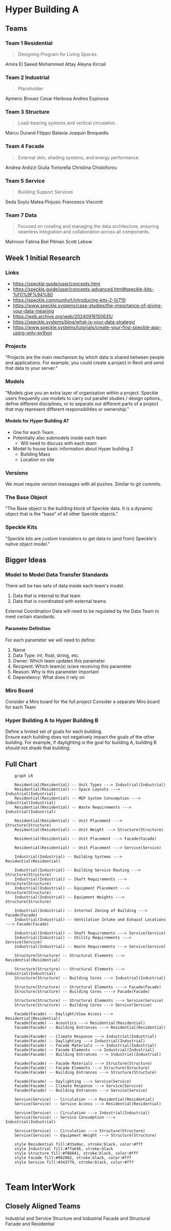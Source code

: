 # Hyper Building A

## Teams

### Team 1 Residential

> Designing Program for Living Spaces

Amira El Saeed
Mohammed Attay
Aleyna Kircali

### Team 2 Industrial

> Placeholder

Aymeric Brouez 
Cesar Herbosa
Andres Espinosa

### Team 3 Structure 
> Load-bearing systems and vertical circulation.

Marco Durand
Filippo Batavia
Joaquin Broquedis

### Team 4 Facade

> External skin, shading systems, and energy performance.

Andrea Ardizzi
Giulia Tortorella
Christina Chistoforou

### Team 5 Service

> Building Support Services 

Seda Soylu
Matea Pinjusic
Francesco Visconti

### Team 7 Data

> Focused on creating and managing the data architecture, ensuring seamless integration and collaboration across all components.

Mahnoor Fatima
Biel Pitman
Scott Lebow

## Week 1 Initial Research

### Links

- https://speckle.guide/user/concepts.html
- https://speckle.guide/user/concepts-advanced.html#speckle-kits-%F0%9F%94%80
- https://speckle.community/t/introducing-kits-2-0/710
- https://www.speckle.systems/case-studies/the-importance-of-giving-your-data-meaning
- https://web.archive.org/web/20240916150635/
- https://speckle.systems/blog/what-is-your-data-strategy/
- https://www.speckle.systems/tutorials/create-your-first-speckle-app-using-only-python

### Projects

"Projects are the main mechanism by which data is shared between people and applications. For example, you could create a project in Revit and send that data to your server."

### Models

"Models give you an extra layer of organisation within a project. Speckle users frequently use models to carry out parallel studies / design options., define different disciplines, or to separate out different parts of a project that may represent different responsibilities or ownership."


#### Models for Hyper Building A?

- One for each Team.
- Potentially also submodels inside each team
    - Will need to discuss with each team
- Model to house basic information about Hyper building 2
    - Building Mass
    - Location on site

### Versions

We must require version messages with all pushes. Similar to git commits.

### The Base Object

"The Base object is the building block of Speckle data. It is a dynamic object that is the "base" of all other Speckle objects."

### Speckle Kits

"Speckle kits are custom translators to get data to (and from) Speckle's native object model."

## Bigger Ideas
### Model to Model Data Transfer Standards
There will be two sets of data inside each team's model.
1. Data that is internal to that team
2. Data that is coordinated with external teams

External Coordination Data will need to be regulated by the Data Team to meet certain standards. 

#### Parameter Definition
For each parameter we will need to define:

1. Name
1. Data Type: int, float, string, etc.
1. Owner: Which team updates this parameter
1. Recipient: Which team(s) is/are receiving this parameter
1. Reason: Why is this parameter important 
1. Dependency: What does it rely on

### Miro Board
Consider a Miro board for the full project
Consider a separate Miro board for each Team

### Hyper Building A to Hyper Building B
Define a limited set of goals for each building.  
Ensure each building does not negatively impact the goals of the other building. 
For example, if daylighting is the goal for building A, building B should not shade that building.

## Full Chart

```mermaid
    graph LR

    Residential(Residential) -- Unit Types ---> Industrial(Industrial)
    Residential(Residential) -- Space Layouts ---> Industrial(Industrial)
    Residential(Residential) -- MEP System Consumption ---> Industrial(Industrial)
    Residential(Residential) -- Waste Requirements ---> Industrial(Industrial)

    Residential(Residential) -- Unit Placement ---> Structure(Structure)
    Residential(Residential) -- Unit Weight ---> Structure(Structure)

    Residential(Residential) -- Unit Placement ---> Facade(Facade)

    Residential(Residential) -- Unit Placement ---> Service(Service)

    Industrial(Industrial) -- Building Systems ---> Residential(Residential)

    Industrial(Industrial) -- Building Service Routing ---> Structure(Structure)
    Industrial(Industrial) -- Shaft Requirements ---> Structure(Structure)
    Industrial(Industrial) -- Equipment Placement ---> Structure(Structure)
    Industrial(Industrial) -- Equipment Weights ---> Structure(Structure)

    Industrial(Industrial) -- Internal Zoning of Building ---> Facade(Facade)
    Industrial(Industrial) -- Ventilation Intake and Exhaust Locations ---> Facade(Facade)

    Industrial(Industrial) -- Shaft Requirements ---> Service(Service)
    Industrial(Industrial) -- Utility Requirements ---> Service(Service)
    Industrial(Industrial) -- Waste Requirements ---> Service(Service)

    Structure(Structure) -- Structural Elements ---> Residential(Residential)

    Structure(Structure) -- Structural Elements ---> Industrial(Industrial)
    Structure(Structure) -- Building Cores ---> Industrial(Industrial)

    Structure(Structure) -- Structural Elements ----> Facade(Facade)
    Structure(Structure) -- Building Cores ----> Facade(Facade)

    Structure(Structure) -- Structural Elements ---> Service(Service)
    Structure(Structure) -- Building Cores ---> Service(Service)

    Facade(Facade) -- Daylight/View Access ---> Residential(Residential)
    Facade(Facade) -- Acoustics ---> Residential(Residential)
    Facade(Facade) -- Building Entrances ---> Residential(Residential)

    Facade(Facade) -- Climate Response ---> Industrial(Industrial)
    Facade(Facade) -- Daylighting ---> Industrial(Industrial)
    Facade(Facade) -- Facade Materials ---> Industrial(Industrial)
    Facade(Facade) -- Facade Elements ---> Industrial(Industrial)
    Facade(Facade) -- Building Entrances ---> Industrial(Industrial)

    Facade(Facade) -- Facade Materials ---> Structure(Structure)
    Facade(Facade) -- Facade Elements ---> Structure(Structure)
    Facade(Facade) -- Building Entrances ---> Structure(Structure)

    Facade(Facade) -- Daylighting ---> Service(Service)
    Facade(Facade) -- Climate Response ---> Service(Service)
    Facade(Facade) -- Building Entrances ---> Service(Service)

    Service(Service) -- Circulation ---> Residential(Residential)
    Service(Service) -- Service Access ---> Residential(Residential)

    Service(Service) -- Circulation ---> Industrial(Industrial)
    Service(Service) -- Service Consumption ---> Industrial(Industrial)

    Service(Service) -- Circulation ---> Structure(Structure)
    Service(Service) -- Equipment Weight ---> Structure(Structure)
    
    style Residential fill:#33a9ac, stroke:black, color:#fff
    style Industrial fill:#ffa646, stroke:black
    style Structure fill:#f86041, stroke:black, color:#fff
    style Facade fill:#982062, stroke:black, color:#fff
    style Service fill:#343779, stroke:black, color:#fff
    
```

# Team InterWork

## Closely Aligned Teams
Industrial and Service
Structure and Industrial
Facade and Structural
Facade and Residential
